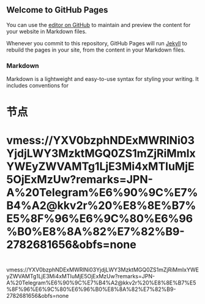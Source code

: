 ## Welcome to GitHub Pages

You can use the [editor on GitHub](https://github.com/pppxiao/2020.github.io/edit/master/README.md) to maintain and preview the content for your website in Markdown files.

Whenever you commit to this repository, GitHub Pages will run [Jekyll](https://jekyllrb.com/) to rebuild the pages in your site, from the content in your Markdown files.

### Markdown

Markdown is a lightweight and easy-to-use syntax for styling your writing. It includes conventions for
# 节点

# vmess://YXV0bzphNDExMWRlNi03YjdjLWY3MzktMGQ0ZS1mZjRiMmIxYWEyZWVAMTg1LjE3Mi4xMTIuMjE5OjExMzUw?remarks=JPN-A%20Telegram%E6%90%9C%E7%B4%A2@kkv2r%20%E8%8E%B7%E5%8F%96%E6%9C%80%E6%96%B0%E8%8A%82%E7%82%B9-2782681656&obfs=none
#
vmess://YXV0bzphNDExMWRlNi03YjdjLWY3MzktMGQ0ZS1mZjRiMmIxYWEyZWVAMTg1LjE3Mi4xMTIuMjE5OjExMzUw?remarks=JPN-A%20Telegram%E6%90%9C%E7%B4%A2@kkv2r%20%E8%8E%B7%E5%8F%96%E6%9C%80%E6%96%B0%E8%8A%82%E7%82%B9-2782681656&obfs=none
#
